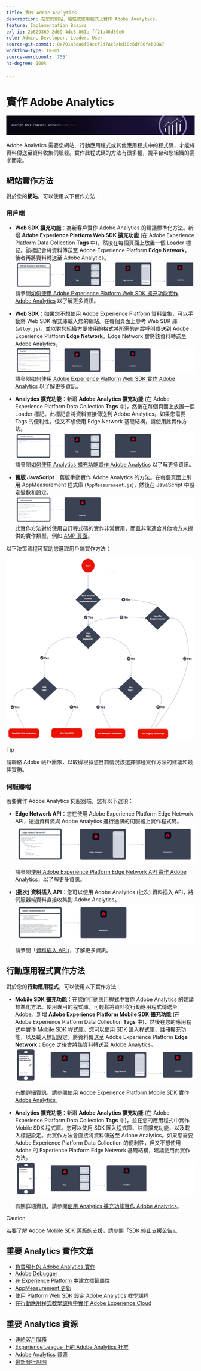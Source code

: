 ```yaml
---
title: 實作 Adobe Analytics
description: 在您的網站、屬性或應用程式上實作 Adobe Analytics。
feature: Implementation Basics
exl-id: 2b629369-2d69-4dc6-861a-ff21a46d39e0
role: Admin, Developer, Leader, User
source-git-commit: 8e701a3da6f04ccf2d7ac3abd10c6df86feb00a7
workflow-type: tm+mt
source-wordcount: '755'
ht-degree: 100%

---
```


# 實作 Adobe Analytics

![橫幅](../../assets/doc_banner_implement.png)

Adobe Analytics 需要您網站、行動應用程式或其他應用程式中的程式碼，才能將資料傳送至資料收集伺服器。實作此程式碼的方法有很多種，視平台和您組織的需求而定。

## 網站實作方法

對於您的&#x200B;**網站**，可以使用以下實作方法：

### 用戶端

* **Web SDK 擴充功能**：為新客戶實作 Adobe Analytics 的建議標準化方法。新增 **Adobe Experience Platform Web SDK 擴充功能** (在 Adobe Experience Platform Data Collection **Tags** 中)，然後在每個頁面上放置一個 Loader 標記。該標記會將資料傳送至 Adobe Experience Platform **Edge Network**，後者再將資料轉送至 Adobe Analytics。
  ![Web SDK 擴充功能](./assets/websdk-extension-implementation.png)
請參閱[如何使用 Adobe Experience Platform Web SDK 擴充功能實作 Adobe Analytics](./aep-edge/overview.md) 以了解更多資訊。

* **Web SDK**：如果您不想使用 Adobe Experience Platform 資料彙集，可以手動將 Web SDK 程式庫載入您的網站。在每個頁面上參考 Web SDK 庫 (`alloy.js`)，並以對您組織方便使用的格式將所需的追蹤呼叫傳送到 Adobe Experience Platform **Edge Network**。Edge Network 會將該資料轉送至 Adobe Analytics。
  ![Web SDK](./assets/websdk-implementation.png)
請參閱[如何使用 Adobe Experience Platform Web SDK 實作 Adobe Analytics](./aep-edge/overview.md) 以了解更多資訊。

* **Analytics 擴充功能**：新增 **Adobe Analytics 擴充功能** (在 Adobe Experience Platform Data Collection **Tags** 中)，然後在每個頁面上放置一個 Loader 標記。此標記會將資料直接傳送到 Adobe Analytics。如果您需要 Tags 的便利性，但又不想使用 Edge Network 基礎結構，請使用此實作方法。
  ![Adobe Analytics 擴充功能](./assets/analytics-extension-implementation.png)
請參閱[如何使用 Analytics 擴充功能實作 Adobe Analytics](launch/overview.md) 以了解更多資訊。

* **舊版 JavaScript**：舊版手動實作 Adobe Analytics 的方法。在每個頁面上引用 AppMeasurement 程式庫 (`AppMeasurement.js`)，然後在 JavaScript 中設定變數和設定。
  ![如何使用舊版 JavaScript 實作 Adobe Analytics](./assets/appmeasurement-implementation.png)
此實作方法對於使用自訂程式碼的實作非常實用，而且非常適合其他地方未提供的實作類型，例如 [AMP 頁面](other/amp.md)。

以下決策流程可幫助您選取用戶端實作方法：

![用於選取實作方法的決策樹，如本節所述。](./assets/decision-tree.png)


>[!TIP]
>
>請聯絡 Adobe 帳戶團隊，以取得根據您目前情況該選擇哪種實作方法的建議和最佳實務。

### 伺服器端

若要實作 Adob&#x200B;&#x200B;e Analytics 伺服器端，您有以下選項：

* **Edge Network API**：您在使用 Adobe Experience Platform Edge Network API，透過資料流與 Adobe Analytics 進行通訊的伺服器上實作程式碼。
  ![伺服器端實作](assets/edge-network-server-api.svg)
請參閱[使用 Adobe Experience Platform Edge Network API 實作 Adob&#x200B;&#x200B;e Analytics](/help/implement/aep-edge/api/overview.md)，以了解更多資訊。

* **(批次) 資料插入 API**：您可以使用 Adob&#x200B;&#x200B;e Analytics (批次) 資料插入 API，將伺服器端資料直接收集到 Adob&#x200B;&#x200B;e Analytics。
  ![資料插入 API](assets/analytics-apis.png)
請參閱「[資料插入 API](../import/c-data-insertion-api/c-data-insertion-api.md)」，了解更多資訊。

## 行動應用程式實作方法

對於您的&#x200B;**行動應用程式**，可以使用以下實作方法：

* **Mobile SDK 擴充功能**：在您的行動應用程式中實作 Adobe Analytics 的建議標準化方法。使用專用的程式庫，可輕鬆將資料從行動應用程式傳送至 Adobe。新增 **Adobe Experience Platform Mobile SDK 擴充功能** (在 Adobe Experience Platform Data Collection **Tags** 中)，然後在您的應用程式中實作 Mobile SDK 程式庫。您可以使用 SDK 匯入程式庫、註冊擴充功能，以及載入標記設定。將資料傳送至 Adobe Experience Platform **Edge Network**；Edge 之後會將該資料轉送至 Adobe Analytics。
  ![Mobile SDK 擴充功能](./assets/mobilesdk-extension.png)

  有關詳細資訊，請參閱[使用 Adobe Experience Platform Mobile SDK 實作 Adobe Analytics](../implement/aep-edge/mobile-sdk/overview.md)。

* **Analytics 擴充功能**：新增 **Adobe Analytics 擴充功能** (在 Adobe Experience Platform Data Collection **Tags** 中)，並在您的應用程式中實作 Mobile SDK 程式庫。您可以使用 SDK 匯入程式庫、註冊擴充功能，以及載入標記設定。此實作方法會直接將資料傳送至 Adobe Analytics。如果您需要 Adobe Experience Platform Data Collection 的便利性，但又不想使用 Adobe 的 Experience Platform Edge Network 基礎結構，建議使用此實作方法。
  ![Analytics 擴充功能](./assets/mobilesdk-analytics-extension.png)

  有關詳細資訊，請參閱[使用 Analytics 擴充功能實作 Adobe Analytics](../implement/aep-edge/mobile-sdk/overview.md)。


>[!CAUTION]
>
>若要了解 Adob&#x200B;&#x200B;e Mobile SDK 舊版的支援，請參閱「[SDK 終止支援公告](https://developer.adobe.com/client-sdks/resources/sdks-end-of-support/)」。

## 重要 Analytics 實作文章

* [負責現有的 Adobe Analytics 實作](/help/implement/prepare/existing-implementation.md)
* [Adobe Debugger](validate/debugger.md)
* [在 Experience Platform 中建立標籤屬性](launch/create-analytics-property.md)
* [AppMeasurement 更新](appmeasurement-updates.md)
* [使用 Platform Web SDK 設定 Adob&#x200B;&#x200B;e Analytics 教學課程](https://experienceleague.adobe.com/docs/platform-learn/implement-web-sdk/applications-setup/setup-analytics.html)
* [在行動應用程式教學課程中實作 Adobe Experience Cloud](https://experienceleague.adobe.com/docs/platform-learn/implement-mobile-sdk/overview.html)


## 重要 Analytics 資源

* [連絡客戶服務](https://experienceleague.adobe.com/?support-solution=Analytics#support)
* [Experience League 上的 Adobe Analytics 社群](https://experienceleaguecommunities.adobe.com/t5/adobe-analytics/ct-p/adobe-analytics-community)
* [Adobe Analytics 資源](https://experienceleaguecommunities.adobe.com/t5/adobe-analytics-discussions/adobe-analytics-resources/m-p/276666)
* [最新發行說明](../release-notes/latest.md)
